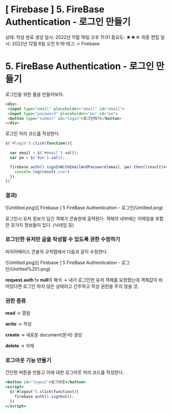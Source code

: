 # [ Firebase ] 5. FireBase Authentication - 로그인 만들기

상태: 작성 완료
생성 일시: 2022년 11월 19일 오후 11:01
중요도: ★★☆
최종 편집 일시: 2022년 12월 6일 오전 9:19
태그: 🔥 Firebase

# 5. FireBase Authentication - 로그인 만들기

로그인을 위한 폼을 만들어보자.

```html
<div>
 <input type="email" placeholder="email" id="email">
 <input type="password" placeholder="pw" id="pw">
 <button type="submit" id="login">로그인하기</button>
</div>
```

로그인 처리 코드를 작성한다.

```jsx
$('#login').click(function(){
  
  var email = $('#email').val();
  var pw = $('#pw').val();

  firebase.auth().signInWithEmailAndPassword(email, pw).then((result)=>{
    console.log(result.user)
  })
})
```

### 결과)

![Untitled.png]([ Firebase ] 5 FireBase Authentication - 로그인/Untitled.png)

로그인시 유저 정보가 담긴 객체가 콘솔창에 출력된다.
객체의 내부에는 이메일을 포함한 갖가지 정보들이 있다. (닉네임 등)

### 로그인한 유저만 글을 작성할 수 있도록 권한 수정하기

파이어베이스 콘솔의 규칙탭에서 다음과 같이 수정한다.

![Untitled.png]([ Firebase ] 5 FireBase Authentication - 로그인/Untitled%201.png)

**request.auth != null**의 해석
→ 내가 로그인한 유저 객체를 요청했는데 객체값이 비어있다면 로그인 하지 않은 상태라고 간주하고 작성 권한을 주지 않을 것.

### 권한 종류

**read** → 열람

**write** → 작성

**create** → 새로운 document(문서) 생성

**delete** → 삭제

### 로그아웃 기능 만들기

간단한 버튼을 만들고 이에 대한 로그아웃 처리 코드를 작성한다.

```jsx
<button id="logout">로그아웃</button>
<script>
  $('#logout').click(function(){
    firebase.auth().signOut();
  })
</script>
```